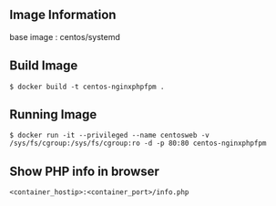 ## Image Information

base image : centos/systemd

## Build Image

``` $ docker build -t centos-nginxphpfpm . ```

## Running Image

``` $ docker run -it --privileged --name centosweb -v /sys/fs/cgroup:/sys/fs/cgroup:ro -d -p 80:80 centos-nginxphpfpm ```

## Show PHP info in browser

``` <container_hostip>:<container_port>/info.php ```
